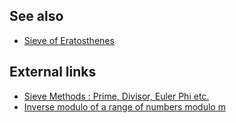 ## See also
- [Sieve of Eratosthenes]()

## External links
- [Sieve Methods : Prime, Divisor, Euler Phi etc.](http://codeforces.com/blog/entry/8989)
- [Inverse modulo of a range of numbers modulo m](http://codeforces.com/blog/entry/16524)
